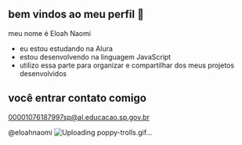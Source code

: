 ##  bem vindos ao meu perfil 💛
  
meu nome  é Eloah Naomi

- eu estou estudando na Alura
- estou desenvolvendo na linguagem JavaScript
- utilizo essa parte para organizar e compartilhar dos meus projetos desenvolvidos

## você entrar contato comigo

00001076187997sp@al.educacao.sp.gov.br

@eloahnaomi
![Uploading poppy-trolls.gif…]()

